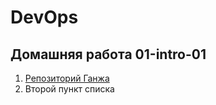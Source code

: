 # DevOps

## Домашняя работа 01-intro-01

1. [Репозиторий Ганжа](https://github.com/EvgenGanzha/Devops_education.git)
1. Второй пункт списка